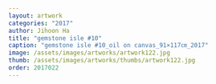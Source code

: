 ```yaml
---
layout: artwork
categories: "2017"
author: Jihoon Ha
title: "gemstone isle #10"
caption: "gemstone isle #10_oil on canvas_91×117㎝_2017"
image: /assets/images/artworks/artwork122.jpg
thumb: /assets/images/artworks/thumbs/artwork122.jpg
order: 2017022
---
```

